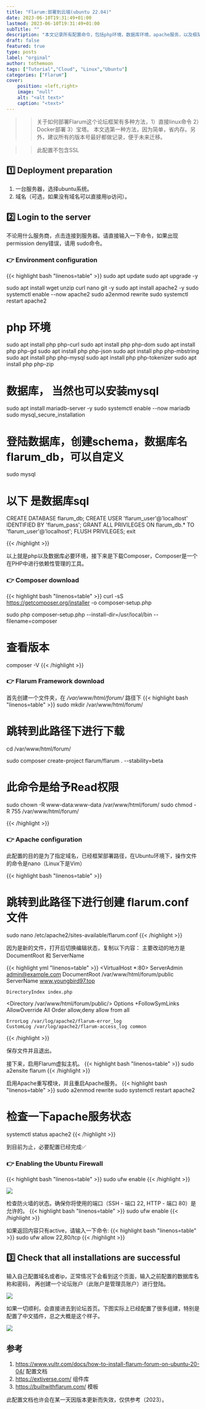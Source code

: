 ```yaml
---
title: "Flarum:部署到云端(ubuntu 22.04)"
date: 2023-06-10T19:31:49+01:00
lastmod: 2023-06-10T19:31:49+01:00
subTitle: ""
description: "本文记录所有配置命令，包括php环境，数据库环境，apache服务，以及框架配置。"
draft: false
featured: true
type: posts
label: "orginal"
author: tothemoon
tags: ["Tutorial","Cloud", "Linux","Ubuntu"]
categories: ["Flarum"]
cover:
    position: <left,right>
    image: "null"
    alt: "<alt text>"
    caption: "<text>"
---
```


>> 关于如何部署Flarum这个论坛框架有多种方法，1）直接linux命令 2）Docker部署 3）宝塔。 本文选第一种方法，因为简单，省内存。另外，建议所有的版本号最好都做记录，便于未来迁移。

>> 此配置不包含SSL


## 1️⃣ Deployment preparation
1. 一台服务器，选择ubuntu系统。
2. 域名（可选，如果没有域名可以直接用ip访问）。

## 2️⃣ Login to the server

不论用什么服务商，点击连接到服务器。请直接输入一下命令，如果出现permission deny错误，请用 sudo命令。

### 👉 Environment configuration
{{< highlight bash "linenos=table" >}}
sudo apt update
sudo apt upgrade -y

sudo apt install wget unzip curl nano git -y
sudo apt install apache2 -y
sudo systemctl enable --now apache2
sudo a2enmod rewrite
sudo systemctl restart apache2


# php 环境

sudo apt install php php-curl
sudo apt install php php-dom
sudo apt install php php-gd
sudo apt install php php-json 
sudo apt install php php-mbstring
sudo apt install php php-mysql
sudo apt install php php-tokenizer
sudo apt install php php-zip

# 数据库， 当然也可以安装mysql

sudo apt install mariadb-server -y
sudo systemctl enable --now mariadb
sudo mysql_secure_installation

# 登陆数据库，创建schema，数据库名flarum_db，可以自定义

sudo mysql

# 以下 是数据库sql
CREATE DATABASE flarum_db;
CREATE USER 'flarum_user'@'localhost' IDENTIFIED BY 'flarum_pass';
GRANT ALL PRIVILEGES ON flarum_db.* TO 'flarum_user'@'localhost';
FLUSH PRIVILEGES;
exit

{{< /highlight >}}

以上就是php以及数据库必要环境，接下来是下载Composer，Composer是一个在PHP中进行依赖性管理的工具。

### 👉 Composer download

{{< highlight bash "linenos=table" >}}
curl -sS https://getcomposer.org/installer -o composer-setup.php

sudo php composer-setup.php --install-dir=/usr/local/bin --filename=composer
# 查看版本
composer -V
{{< /highlight >}}



### 👉 Flarum Framework download
首先创建一个文件夹，在 */var/www/html/forum/* 路径下
{{< highlight bash "linenos=table" >}}
sudo mkdir /var/www/html/forum/

# 跳转到此路径下进行下载
cd /var/www/html/forum/

sudo composer create-project flarum/flarum . --stability=beta

# 此命令是给予Read权限
sudo chown -R www-data:www-data /var/www/html/forum/
sudo chmod -R 755 /var/www/html/forum/

{{< /highlight >}}

### 👉 Apache configuration
此配置的目的是为了指定域名，已经框架部署路径，在Ubuntu环境下，操作文件的命令是nano（Linux下是Vim）

{{< highlight bash "linenos=table" >}}
# 跳转到此路径下进行创建 flarum.conf 文件
sudo nano /etc/apache2/sites-available/flarum.conf
{{< /highlight >}}

因为是新的文件，打开后切换编辑状态，复制以下内容：
主要改动的地方是 DocumentRoot 和 ServerName

{{< highlight yml "linenos=table" >}}
<VirtualHost *:80>
    ServerAdmin admin@example.com
    DocumentRoot /var/www/html/forum/public
    ServerName www.youngbird97.top

    DirectoryIndex index.php

<Directory /var/www/html/forum/public/>
    Options +FollowSymLinks
    AllowOverride All
    Order allow,deny
    allow from all

</Directory>

    ErrorLog /var/log/apache2/flarum-error_log
    CustomLog /var/log/apache2/flarum-access_log common

</VirtualHost>

{{< /highlight >}}

保存文件并且退出。

接下来，启用Flarum虚拟主机。
{{< highlight bash "linenos=table" >}}
sudo  a2ensite flarum
{{< /highlight >}}

启用Apache重写模块，并且重启Apache服务。
{{< highlight bash "linenos=table" >}}
sudo a2enmod rewrite
sudo systemctl restart apache2

# 检查一下apache服务状态
systemctl status apache2
{{< /highlight >}}

到目前为止，必要配置已经完成✅

### 👉 Enabling the Ubuntu Firewall
{{< highlight bash "linenos=table" >}}
sudo ufw enable
{{< /highlight >}}
<div class="polaroid" style="width:70%" >
   <a data-fancybox="gallery" data-src="https://i.imgloc.com/2023/06/11/V2a9pF.png">
        <img src="https://i.imgloc.com/2023/06/11/V2a9pF.png"/>
    </a>
</div>


检查防火墙的状态。确保你将使用的端口（SSH - 端口 22, HTTP - 端口 80）是允许的。
{{< highlight bash "linenos=table" >}}
sudo ufw enable
{{< /highlight >}}

如果返回内容只有active，请输入一下命令:
{{< highlight bash "linenos=table" >}}
sudo ufw allow 22,80/tcp
{{< /highlight >}}


## 3️⃣ Check that all installations are successful

输入自己配置域名或者ip，正常情况下会看到这个页面，输入之前配置的数据库名称和密码，
再创建一个论坛账户（此账户是管理员账户）进行登陆。

<div class="polaroid" style="width:100%" >
   <a data-fancybox="gallery" data-src="https://i.imgloc.com/2023/06/11/V2aL4Q.png">
        <img src="https://i.imgloc.com/2023/06/11/V2aL4Q.png"/>
    </a>
</div>

如果一切顺利，会直接进去到论坛首页。下图实际上已经配置了很多组建，特别是配置了中文插件，总之大概是这个样子。

<div class="polaroid" style="width:100%" >
   <a data-fancybox="gallery" data-src="https://i.imgloc.com/2023/06/11/V2aMNE.png">
        <img src="https://i.imgloc.com/2023/06/11/V2aMNE.png"/>
    </a>
</div>




## 参考
1. https://www.vultr.com/docs/how-to-install-flarum-forum-on-ubuntu-20-04/ 配置文档
2. https://extiverse.com/ 组件库
3. https://builtwithflarum.com/ 模板

此配置文档也许会在某一天因版本更新而失效，仅供参考（2023）。


